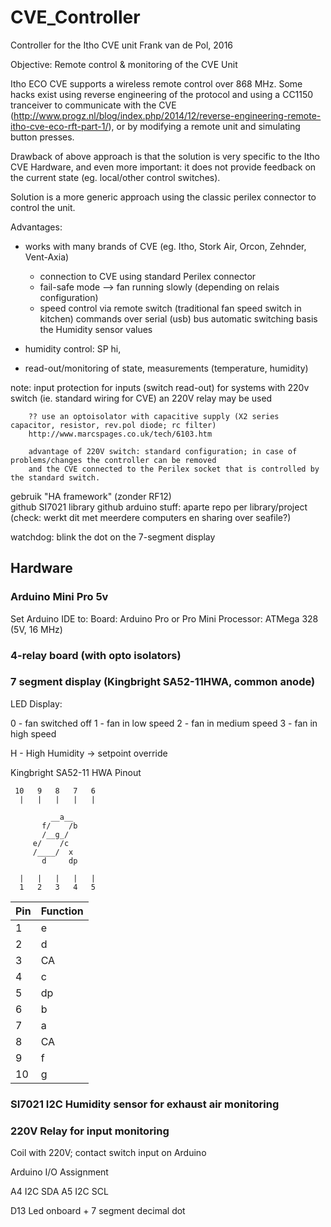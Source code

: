 # CVE_Controller

Controller for the Itho CVE unit
Frank van de Pol, 2016

Objective:
Remote control & monitoring of the CVE Unit

Itho ECO CVE supports a wireless remote control over 868 MHz. Some hacks exist using reverse engineering of the protocol and using a CC1150 tranceiver to communicate with the CVE (http://www.progz.nl/blog/index.php/2014/12/reverse-engineering-remote-itho-cve-eco-rft-part-1/), or by modifying a remote unit and simulating button presses.

Drawback of above approach is that the solution is very specific to the Itho CVE Hardware, and even more important: it does not provide feedback on the current state (eg. local/other control switches).

Solution is a more generic approach using the classic perilex connector to control the unit.

Advantages:
- works with many brands of CVE (eg. Itho, Stork Air, Orcon, Zehnder, Vent-Axia)


  
  - connection to CVE using standard Perilex connector
  - fail-safe mode --> fan running slowly (depending on relais configuration)
  - speed control via 
      remote switch (traditional fan speed switch in kitchen)
      commands over serial (usb) bus
      automatic switching basis the Humidity sensor values
  
 - humidity control: 
        SP hi,  
      
  - read-out/monitoring of state, measurements (temperature, humidity)
  
  note: input protection for inputs (switch read-out)
        for systems with 220v switch (ie. standard wiring for CVE) an 220V relay may be used
      
        ?? use an optoisolator with capacitive supply (X2 series capacitor, resistor, rev.pol diode; rc filter)
        http://www.marcspages.co.uk/tech/6103.htm

        advantage of 220V switch: standard configuration; in case of problems/changes the controller can be removed 
        and the CVE connected to the Perilex socket that is controlled by the standard switch.
        
 
  gebruik "HA framework" (zonder RF12)      
  github SI7021 library
  github arduino stuff: aparte repo per library/project (check: werkt dit met meerdere computers en sharing over seafile?)
  
  watchdog: blink the dot on the 7-segment display
   
  
##  Hardware 
    
### Arduino Mini Pro 5v       

 Set Arduino IDE to:
    Board:      Arduino Pro or Pro Mini
    Processor:  ATMega 328 (5V, 16 MHz)
  

### 4-relay board (with opto isolators)
### 7 segment display (Kingbright SA52-11HWA, common anode)

LED Display:

0 - fan switched off
1 - fan in low speed
2 - fan in medium speed
3 - fan in high speed

H - High Humidity -> setpoint override


Kingbright SA52-11 HWA Pinout

```
 10   9   8   7   6
  |   |   |   |   |

         __a__
       f/    /b
       /__g_/ 
     e/    /c
     /____/  x
       d     dp

  |   |   |   |   |
  1   2   3   4   5
```

| Pin | Function |
| --- | -------- |
| 1   | e        |
| 2   | d        |
| 3   | CA       |
| 4   | c        |
| 5   | dp       |
| 6   | b        |
| 7   | a        |
| 8   | CA       |
| 9   | f        |
| 10  | g        |




### SI7021 I2C Humidity sensor for exhaust air monitoring

### 220V Relay for input monitoring

Coil with 220V; contact switch input on Arduino    
    
    
 




Arduino I/O Assignment

A4	I2C SDA
A5	I2C SCL



D13	Led onboard + 7 segment decimal dot





